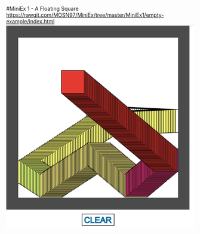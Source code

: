 #MiniEx 1 - A Floating Square
https://rawgit.com/MOSN97/MiniEx/tree/master/MiniEx1/empty-example/index.html
![alt text](https://github.com/MOSN97/MiniEx/blob/master/MiniEx1/Screenshot_2.png)
